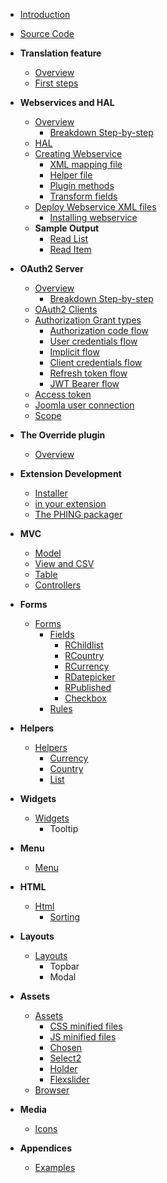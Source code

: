 - [Introduction](chapters/introduction.md)
- [Source Code](https://github.com/redCOMPONENT-COM/redCORE/)
- **Translation feature**
    - [Overview](chapters/translation/overview.md)
    - [First steps](chapters/translation/firsts_steps.md)
- **Webservices and HAL**
	- [Overview](chapters/webservices/overview.md)
		- [Breakdown Step-by-step](chapters/webservices/breakdown.md)
	- [HAL](chapters/webservices/hal.md)
	- [Creating Webservice](chapters/webservices/creating_webservice.md)
		- [XML mapping file](chapters/webservices/xml_file.md)
		- [Helper file](chapters/webservices/helper_file.md)
		- [Plugin methods](chapters/webservices/plugin_methods.md)
		- [Transform fields](chapters/webservices/transform.md)
	- [Deploy Webservice XML files](chapters/webservices/deploy.md)
		- [Installing webservice](chapters/webservices/installation.md)
	- **Sample Output**
		- [Read List](chapters/webservices/output_read_list.md)
		- [Read Item](chapters/webservices/output_read_item.md)
- **OAuth2 Server**
	- [Overview](chapters/oauth2/overview.md)
		- [Breakdown Step-by-step](chapters/oauth2/breakdown.md)
	- [OAuth2 Clients](chapters/oauth2/clients.md)
	- [Authorization Grant types](chapters/oauth2/grant_types.md)
		- [Authorization code flow](chapters/oauth2/grant_type_authorization_code.md)
		- [User credentials flow](chapters/oauth2/grant_type_password.md)
		- [Implicit flow](chapters/oauth2/grant_type_implicit.md)
		- [Client credentials flow](chapters/oauth2/grant_type_client_credentials.md)
		- [Refresh token flow](chapters/oauth2/grant_type_refresh_token.md)
		- [JWT Bearer flow](chapters/oauth2/grant_type_jwt_bearer.md)
	- [Access token](chapters/oauth2/token.md)
	- [Joomla user connection](chapters/oauth2/joomla_user_connection.md)
	- [Scope](chapters/oauth2/scope.md)
- **The Override plugin**
    - [Overview](chapters/mvcoverride/overview.md)
- **Extension Development**
    - [Installer](chapters/Installer.md)
    - [in your extension](chapters/add-to-your-extension.md)
    - [The PHING packager](chapters/phing.md)
- **MVC**
    - [Model](chapters/Model.md)
    - [View and CSV](chapters/View.md)
    - [Table](chapters/Table.md)
    - [Controllers](chapters/Controllers.md)
- **Forms**
    - [Forms](chapters/Forms.md)
       - [Fields](chapters/Fields.md)
          - [RChildlist](chapters/RChildlist.md)
          - [RCountry](chapters/RCountry.md)
          - [RCurrency](chapters/RCurrency.md)
          - [RDatepicker](chapters/RDatepicker.md)
          - [RPublished](chapters/RPublished.md)
          - [Checkbox](chapters/Checkbox.md)
       - [Rules](chapters/Rules.md)
- **Helpers**
    - [Helpers](chapters/Helpers.md)
       - [Currency](chapters/Currency.md)
       - [Country](chapters/Country.md)
       - [List](chapters/List.md)
- **Widgets**
    - [Widgets](chapters/Widgets.md)
       - Tooltip
- **Menu**
    - [Menu](chapters/Menu.md)
- **HTML**
    - [Html](chapters/Html.md)
       - [Sorting](chapters/Sorting.md)
- **Layouts**
    - [Layouts](chapters/Layouts.md)
       - Topbar
       - Modal
- **Assets**
    - [Assets](chapters/Assets.md)
       - [CSS minified files](chapters/Css-minified-files.md)
       - [JS minified files](chapters/JS-minified-files.md)
       - [Chosen](chapters/Chosen.md)
       - [Select2](chapters/Select2.md)
       - [Holder](chapters/Holder.md)
       - [Flexslider](chapters/Flexslider.md)
    - [Browser](chapters/Browser.md)
- **Media**
    - [Icons](chapters/Icons.md)

- **Appendices**
    - [Examples](appendices/examples.md)